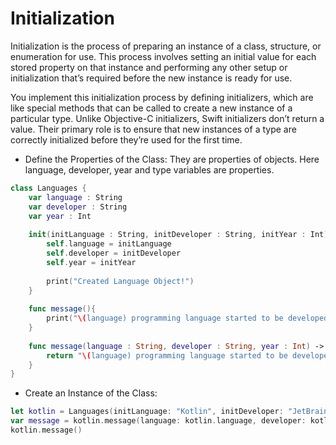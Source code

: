 # Initialization
Initialization is the process of preparing an instance of a class, structure, or enumeration for use. 
This process involves setting an initial value for each stored property on that instance and performing any other setup or 
initialization that’s required before the new instance is ready for use.

You implement this initialization process by defining initializers, which are like special methods that can be called to create a new instance of a particular type. 
Unlike Objective-C initializers, Swift initializers don’t return a value. 
Their primary role is to ensure that new instances of a type are correctly initialized before they’re used for the first time.


- Define the Properties of the Class:
They are properties of objects. Here language, developer, year and type variables are properties.
```swift
class Languages {
    var language : String
    var developer : String
    var year : Int
    
    init(initLanguage : String, initDeveloper : String, initYear : Int) {
        self.language = initLanguage
        self.developer = initDeveloper
        self.year = initYear
        
        print("Created Language Object!")
    }
    
    func message(){
        print("\(language) programming language started to be developed by \(developer) in \(String(year)).")
    }
    
    func message(language : String, developer : String, year : Int) -> String {
        return "\(language) programming language started to be developed by \(developer) in \(String(year))."
    }
}
```
- Create an Instance of the Class:
```swift
let kotlin = Languages(initLanguage: "Kotlin", initDeveloper: "JetBrains", initYear: 2014)
var message = kotlin.message(language: kotlin.language, developer: kotlin.developer, year: kotlin.year)
kotlin.message()
```
